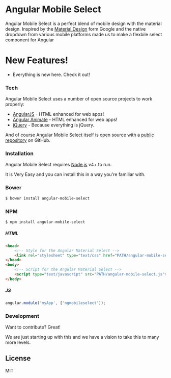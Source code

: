 # Angular Mobile Select

Angular Mobile Select is a perfect blend of mobile design with the material design. Inspired by the [Material Design](https://www.google.com/design/spec/material-design/) form Google and the native dropdown from various mobile platforms made us to make a flexbile select component for Angular

# New Features!
- Everything is new here. Check it out!

### Tech

Angular Mobile Select uses a number of open source projects to work properly:

* [AngularJS] - HTML enhanced for web apps!
* [Angular Animate] - HTML enhanced for web apps!
* [jQuery] - Because everything is jQuery.

And of course Angular Mobile Select itself is open source with a [public repository][ams]
 on GitHub.

### Installation

Angular Mobile Select requires [Node.js](https://nodejs.org/) v4+ to run.

It is Very Easy and you can install this in a way you're familiar with.

### Bower

```sh
$ bower install angular-mobile-select
```
### NPM

```sh
$ npm install angular-mobile-select
```
##### HTML
```html
<head>
    <!-- Style for the Angular Material Select -->
    <link rel="stylesheet" type="text/css" href="PATH/angular-mobile-select.css" />
</head>
<body>
    <!-- Script for the Angular Material Select -->
    <script type="text/javascript" src="PATH/angular-mobile-select.js"></script>
</body>
```

##### JS
```javascript
angular.module('myApp', ['ngmobileselect']);
```

### Development

Want to contribute? Great!

We are just starting up with this and we have a vision to take this to many more levels.



License
----

MIT



   [ams]: <https://github.com/senthil090/angular-mobile-select>
   [git-repo-url]: <https://github.com/joemccann/dillinger.git>
   [jQuery]: <http://jquery.com>
   [AngularJS]: <http://angularjs.org>
   [Angular Animate]: <https://github.com/angular/angular.js/tree/master/src/ngAnimate>

